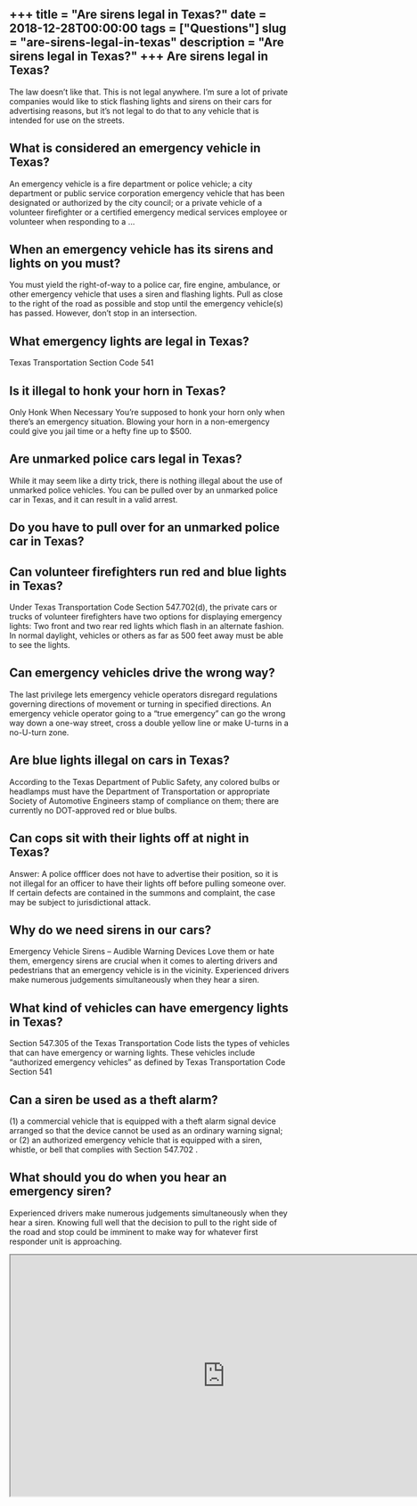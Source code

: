 +++
title = "Are sirens legal in Texas?"
date = 2018-12-28T00:00:00
tags = ["Questions"]
slug = "are-sirens-legal-in-texas"
description = "Are sirens legal in Texas?"
+++
Are sirens legal in Texas?
--------------------------

The law doesn’t like that. This is not legal anywhere. I’m sure a lot of private companies would like to stick flashing lights and sirens on their cars for advertising reasons, but it’s not legal to do that to any vehicle that is intended for use on the streets.

What is considered an emergency vehicle in Texas?
-------------------------------------------------

An emergency vehicle is a fire department or police vehicle; a city department or public service corporation emergency vehicle that has been designated or authorized by the city council; or a private vehicle of a volunteer firefighter or a certified emergency medical services employee or volunteer when responding to a …

When an emergency vehicle has its sirens and lights on you must?
----------------------------------------------------------------

You must yield the right-of-way to a police car, fire engine, ambulance, or other emergency vehicle that uses a siren and flashing lights. Pull as close to the right of the road as possible and stop until the emergency vehicle(s) has passed. However, don’t stop in an intersection.

What emergency lights are legal in Texas?
-----------------------------------------

Texas Transportation Section Code 541

Is it illegal to honk your horn in Texas?
-----------------------------------------

Only Honk When Necessary You’re supposed to honk your horn only when there’s an emergency situation. Blowing your horn in a non-emergency could give you jail time or a hefty fine up to $500.

Are unmarked police cars legal in Texas?
----------------------------------------

While it may seem like a dirty trick, there is nothing illegal about the use of unmarked police vehicles. You can be pulled over by an unmarked police car in Texas, and it can result in a valid arrest.

Do you have to pull over for an unmarked police car in Texas?
-------------------------------------------------------------

Can volunteer firefighters run red and blue lights in Texas?
------------------------------------------------------------

Under Texas Transportation Code Section 547.702(d), the private cars or trucks of volunteer firefighters have two options for displaying emergency lights: Two front and two rear red lights which flash in an alternate fashion. In normal daylight, vehicles or others as far as 500 feet away must be able to see the lights.

Can emergency vehicles drive the wrong way?
-------------------------------------------

The last privilege lets emergency vehicle operators disregard regulations governing directions of movement or turning in specified directions. An emergency vehicle operator going to a “true emergency” can go the wrong way down a one-way street, cross a double yellow line or make U-turns in a no-U-turn zone.

Are blue lights illegal on cars in Texas?
-----------------------------------------

According to the Texas Department of Public Safety, any colored bulbs or headlamps must have the Department of Transportation or appropriate Society of Automotive Engineers stamp of compliance on them; there are currently no DOT-approved red or blue bulbs.

Can cops sit with their lights off at night in Texas?
-----------------------------------------------------

Answer: A police offficer does not have to advertise their position, so it is not illegal for an officer to have their lights off before pulling someone over. If certain defects are contained in the summons and complaint, the case may be subject to jurisdictional attack.

Why do we need sirens in our cars?
----------------------------------

Emergency Vehicle Sirens – Audible Warning Devices Love them or hate them, emergency sirens are crucial when it comes to alerting drivers and pedestrians that an emergency vehicle is in the vicinity. Experienced drivers make numerous judgements simultaneously when they hear a siren.

What kind of vehicles can have emergency lights in Texas?
---------------------------------------------------------

Section 547.305 of the Texas Transportation Code lists the types of vehicles that can have emergency or warning lights. These vehicles include “authorized emergency vehicles” as defined by Texas Transportation Code Section 541

Can a siren be used as a theft alarm?
-------------------------------------

(1) a commercial vehicle that is equipped with a theft alarm signal device arranged so that the device cannot be used as an ordinary warning signal; or (2) an authorized emergency vehicle that is equipped with a siren, whistle, or bell that complies with Section 547.702 .

What should you do when you hear an emergency siren?
----------------------------------------------------

Experienced drivers make numerous judgements simultaneously when they hear a siren. Knowing full well that the decision to pull to the right side of the road and stop could be imminent to make way for whatever first responder unit is approaching.

<iframe allow="accelerometer; autoplay; clipboard-write; encrypted-media; gyroscope; picture-in-picture" allowfullscreen="" class="__youtube_prefs__  epyt-is-override  no-lazyload" data-no-lazy="1" data-origheight="433" data-origwidth="770" data-skipgform_ajax_framebjll="" height="433" id="_ytid_28413" loading="lazy" src="https://www.youtube.com/embed/8MpfC3mIvhs?enablejsapi=1&autoplay=0&cc_load_policy=0&cc_lang_pref=&iv_load_policy=1&loop=0&modestbranding=0&rel=1&fs=1&playsinline=0&autohide=2&theme=dark&color=red&controls=1&" title="YouTube player" width="770"></iframe>